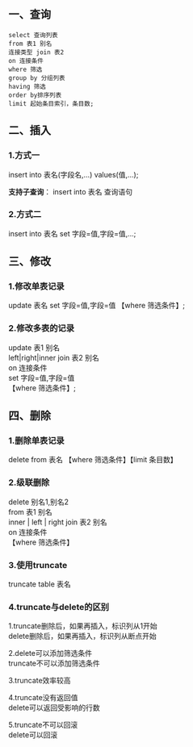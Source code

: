## 一、查询
```mysql
select 查询列表
from 表1 别名
连接类型 join 表2
on 连接条件
where 筛选
group by 分组列表
having 筛选
order by排序列表
limit 起始条目索引，条目数;
```

## 二、插入
### 1.方式一
insert into 表名(字段名,...) values(值,...);

**支持子查询**：
insert into 表名
查询语句

### 2.方式二
insert into 表名 set 字段=值,字段=值,...;

## 三、修改
### 1.修改单表记录
update 表名 set 字段=值,字段=值 【where 筛选条件】;

### 2.修改多表的记录
update 表1 别名   
left|right|inner join 表2 别名   
on 连接条件  
set 字段=值,字段=值   
【where 筛选条件】;

## 四、删除

### 1.删除单表记录
delete from 表名 【where 筛选条件】【limit 条目数】

### 2.级联删除
delete 别名1,别名2   
from 表1 别名   
inner | left | right join 表2 别名   
on 连接条件  
【where 筛选条件】

### 3.使用truncate
truncate table 表名

### 4.truncate与delete的区别
1.truncate删除后，如果再插入，标识列从1开始  
  delete删除后，如果再插入，标识列从断点开始
  
2.delete可以添加筛选条件  
 truncate不可以添加筛选条件
 
3.truncate效率较高

4.truncate没有返回值  
delete可以返回受影响的行数
    
5.truncate不可以回滚  
  delete可以回滚